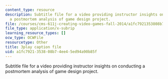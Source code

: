```yaml
---
content_type: resource
description: Subtitle file for a video providing instructor insights on conducting
  a postmortem analysis of game design project.
file: /courses/cms-611j-creating-video-games-fall-2014/a1fc7921353808b74ee45ed94a90b85f_4HP37G4v3S8.srt
file_type: application/x-subrip
learning_resource_types: []
ocw_type: OCWFile
resourcetype: Other
title: 3play caption file
uid: a1fc7921-3538-08b7-4ee4-5ed94a90b85f
---
```

Subtitle file for a video providing instructor insights on conducting a postmortem analysis of game design project.